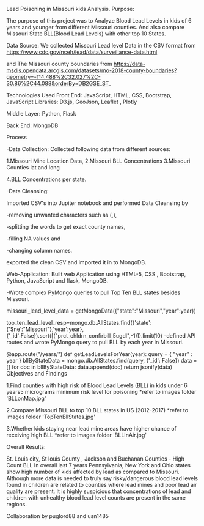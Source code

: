 Lead Poisoning in Missouri kids Analysis.
Purpose:

The purpose of this project was to Analyze Blood Lead Levels in kids of 6 years and younger from different Missouri counties. And also compare Missouri State BLL(Blood Lead Levels) with other top 10 States.

Data Source: We collected Missouri Lead level Data in the CSV format from https://www.cdc.gov/nceh/lead/data/surveillance-data.html

and The Missouri county boundaries from https://data-msdis.opendata.arcgis.com/datasets/mo-2018-county-boundaries?geometry=-114.488%2C32.027%2C-30.86%2C44.088&orderBy=DB2GSE_ST_

Technologies Used Front End: JavaScript, HTML, CSS, Bootstrap, JavaScript Libraries: D3.js, GeoJson, Leaflet , Plotly

Middle Layer: Python, Flask

Back End: MongoDB

Process

-Data Collection: Collected following data from different sources:

1.Missouri Mine Location Data, 2.Missouri BLL Concentrations 3.Missouri Counties lat and long

4.BLL Concentrations per state.

-Data Cleansing:

Imported CSV's into Jupiter notebook and performed Data Cleansing by

-removing unwanted characters such as (,),

-splitting the words to get exact county names,

-filling NA values and

-changing column names.

exported the clean CSV and imported it in to MongoDB.

Web-Application: Built web Application using HTML-5, CSS , Bootstrap, Python, JavaScript and flask, MongoDB.

-Wrote complex PyMongo queries to pull Top Ten BLL states besides Missouri.

 missouri_lead_level_data = getMongoData({"state":"Missouri","year":year})

​    top_ten_lead_level_resp=mongo.db.AllStates.find({'state':{'$ne':"Missouri"},'year':year},\
      {'_id':False}).sort([("prct_chldrn_confirbill_5ugdl",-1)]).limit(10)
-defined API routes and wrote PyMongo query to pull BLL by each year in Missouri.

@app.route("/years/<year>")
def getLeadLevelsForYear(year):
	query = { "year" : year }
     bllByStateData = mongo.db.AllStates.find(query, {'_id': False})
     data = []
	 for doc in bllByStateData:
          data.append(doc)
     return jsonify(data)
Objectives and Findings

1.Find counties with high risk of Blood Lead Levels (BLL) in kids under 6 years5 micrograms minimum risk level for poisoning
   *refer to images folder 'BLLonMap.jpg'

2.Compare Missouri BLL to top 10 BLL states in US (2012-2017)
    *refer to images folder 'TopTenBllStates.jpg'


3.Whether kids staying near lead mine areas have higher chance of receiving high BLL
    *refer to images folder 'BLLInAir.jpg'


Overall Results:

St. Louis city, St louis County , Jackson and Buchanan Counties - High Count BLL
In overall last 7 years Pennsylvania, New York and Ohio states show high number of kids affected by lead as compared to Missouri.
Although more data is needed to truly say risky/dangerous blood lead levels found in children are related to counties where lead mines and poor lead air quality are present. It is highly suspicious that concentrations of lead and children with unhealthy blood lead level counts are present in the same regions.

Collaboration by puglord88 and usn1485
